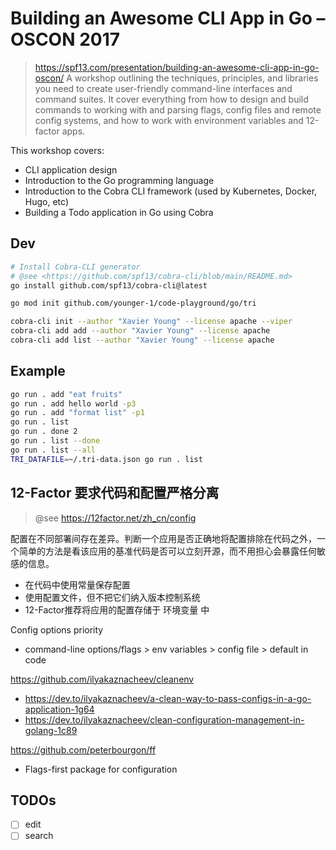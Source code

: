 # Building an Awesome CLI App in Go – OSCON 2017

> <https://spf13.com/presentation/building-an-awesome-cli-app-in-go-oscon/>
> A workshop outlining the techniques, principles, and libraries you need to create user-friendly command-line interfaces and command suites.
> It cover everything from how to design and build commands to working with and parsing flags, config files and remote config systems, and how to work with environment variables and 12-factor apps.

This workshop covers:

- CLI application design
- Introduction to the Go programming language
- Introduction to the Cobra CLI framework (used by Kubernetes, Docker, Hugo, etc)
- Building a Todo application in Go using Cobra

## Dev

```sh
# Install Cobra-CLI generator
# @see <https://github.com/spf13/cobra-cli/blob/main/README.md>
go install github.com/spf13/cobra-cli@latest

go mod init github.com/younger-1/code-playground/go/tri                                                                                       at  github.com/younger-1/code-playground

cobra-cli init --author "Xavier Young" --license apache --viper
cobra-cli add add --author "Xavier Young" --license apache
cobra-cli add list --author "Xavier Young" --license apache
```

## Example

```sh
go run . add "eat fruits"
go run . add hello world -p3
go run . add "format list" -p1                                                                                                          at  github.com/younger-1/code-playground
go run . list
go run . done 2
go run . list --done
go run . list --all
TRI_DATAFILE=~/.tri-data.json go run . list
```

## 12-Factor 要求代码和配置严格分离

> @see <https://12factor.net/zh_cn/config>

配置在不同部署间存在差异。判断一个应用是否正确地将配置排除在代码之外，一个简单的方法是看该应用的基准代码是否可以立刻开源，而不用担心会暴露任何敏感的信息。

- 在代码中使用常量保存配置
- 使用配置文件，但不把它们纳入版本控制系统
- 12-Factor推荐将应用的配置存储于 环境变量 中

Config options priority

- command-line options/flags > env variables > config file > default in code

<https://github.com/ilyakaznacheev/cleanenv>

- <https://dev.to/ilyakaznacheev/a-clean-way-to-pass-configs-in-a-go-application-1g64>
- <https://dev.to/ilyakaznacheev/clean-configuration-management-in-golang-1c89>

<https://github.com/peterbourgon/ff>

- Flags-first package for configuration


## TODOs

- [ ] edit
- [ ] search
